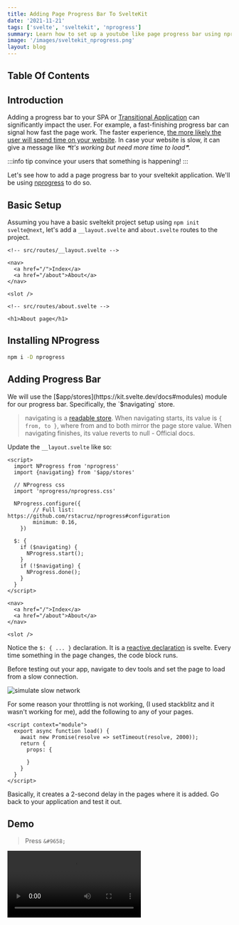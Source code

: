 ```yaml
---
title: Adding Page Progress Bar To SvelteKit
date: '2021-11-21'
tags: ['svelte', 'sveltekit', 'nprogress']
summary: Learn how to set up a youtube like page progress bar using nprogress
image: '/images/sveltekit_nprogress.png'
layout: blog
---
```


## Table Of Contents

## Introduction

Adding a progress bar to your SPA or [Transitional Application](https://www.youtube.com/watch?v=860d8usGC0o) can significantly impact the user. For example, a fast-finishing progress bar can signal how fast the page work. The faster experience, [the more likely the user will spend time on your website](https://www.cloudflare.com/en-in/learning/performance/more/website-performance-conversion-rates/). In case your website is slow, it can give a message like *❝it's working but need more time to load❞*.

:::info tip
convince your users that something is happening!
:::

Let's see how to add a page progress bar to your sveltekit application. We'll be using [nprogress](https://ricostacruz.com/nprogress/) to do so.

## Basic Setup

Assuming you have a basic sveltekit project setup using `npm init svelte@next`, let's add a `__layout.svelte` and `about.svelte` routes to the project.

```svelte
<!-- src/routes/__layout.svelte -->

<nav>
  <a href="/">Index</a>
  <a href="/about">About</a>
</nav>

<slot />
```

```svelte
<!-- src/routes/about.svelte -->

<h1>About page</h1>
```

## Installing NProgress

```bash
npm i -D nprogress
```

## Adding Progress Bar

We will use the [$app/stores](https://kit.svelte.dev/docs#modules) module for our progress bar. Specifically, the `$navigating` store.

> navigating is a [readable store](https://svelte.dev/tutorial/readable-stores). When navigating starts, its value is `{ from, to }`, where from and to both mirror the page store value. When navigating finishes, its value reverts to null - Official docs.

Update the `__layout.svelte` like so:

```svelte
<script>
  import NProgress from 'nprogress'
  import {navigating} from '$app/stores'
  
  // NProgress css
  import 'nprogress/nprogress.css'

  NProgress.configure({
		// Full list: https://github.com/rstacruz/nprogress#configuration
		minimum: 0.16,
	})
  
  $: {
    if ($navigating) {
      NProgress.start();
    }
    if (!$navigating) {
      NProgress.done();
    }
  }
</script>

<nav>
  <a href="/">Index</a>
  <a href="/about">About</a>
</nav>

<slot />
```

Notice the `$: { ... }` declaration. It is a [reactive declaration](https://svelte.dev/tutorial/reactive-declarations) is svelte. Every time something in the page changes, the code block runs. 

Before testing out your app, navigate to dev tools and set the page to load from a slow connection. 

![simulate slow network](https://cdn.hashnode.com/res/hashnode/image/upload/v1637475462878/vamvl0QbO.png)

For some reason your throttling is not working, (I used stackblitz and it wasn't working for me), add the following to any of your pages.

```svelte
<script context="module">
  export async function load() {
    await new Promise(resolve => setTimeout(resolve, 2000));
    return {
      props: {
        
      }
    }
  }
</script>
```

Basically, it creates a 2-second delay in the pages where it is added. Go back to your application and test it out. 

## Demo

> Press `&#9658;`

<video controls>
    <source src="/images/sveltekit-nprogress-demo.mp4" type="video/mp4">
</video>